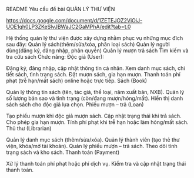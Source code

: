 README
Yêu cầu đề bài QUẢN LÝ THƯ VIỆN

https://docs.google.com/document/d/1ZETEJOZ2ViOiJ-UOE1qh0LP3ZKeSlvJBWaJC2GaMPhA/edit?tab=t.0

Hệ thống quản lý thư viện được xây dựng nhằm phục vụ những mục đích sau đây:
Quản lý sách(thêm/sửa/xóa, phân loại sách)
Quản lý người dùng(đăng ký, đăng nhập, phân quyền)
Quản lý mượn trả sách
Tìm kiếm và tra cứu sách
Chức năng:
Độc giả (User):

Đăng ký, đăng nhập, cập nhật thông tin cá nhân.
Xem danh mục sách, chi tiết sách, tình trạng sách.
Đặt mượn sách, gia hạn mượn.
Thanh toán phí phạt (trễ hạn/mất sách) online hoặc trực tiếp.
Sách (Book)

Quản lý thông tin sách (tên, tác giả, thể loại, năm xuất bản, NXB).
Quản lý số lượng bản sao và tình trạng (còn/đang mượn/hỏng/mất).
Hiển thị danh sách sách cho độc giả lựa chọn.
Phiếu mượn – trả (Loan)

Tạo phiếu mượn khi độc giả mượn sách.
Cập nhật trạng thái khi trả sách.
Cho phép gia hạn mượn.
Tính phí phạt khi trễ hạn hoặc làm hỏng/mất sách.
Thủ thư (Librarian)

Quản lý danh mục sách (thêm/sửa/xóa).
Quản lý thành viên (tạo thẻ thư viện, khóa/mở tài khoản).
Quản lý phiếu mượn – trả sách.
Theo dõi tình trạng sách và kho sách.
Thanh toán (Payment)

Xử lý thanh toán phí phạt hoặc phí dịch vụ.
Kiểm tra và cập nhật trạng thái thanh toán.
